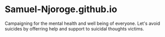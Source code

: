 # Samuel-Njoroge.github.io

Campaigning for the mental health and well being of everyone. Let's avoid suicides by offerring help and support to suicidal thoughts victims.
